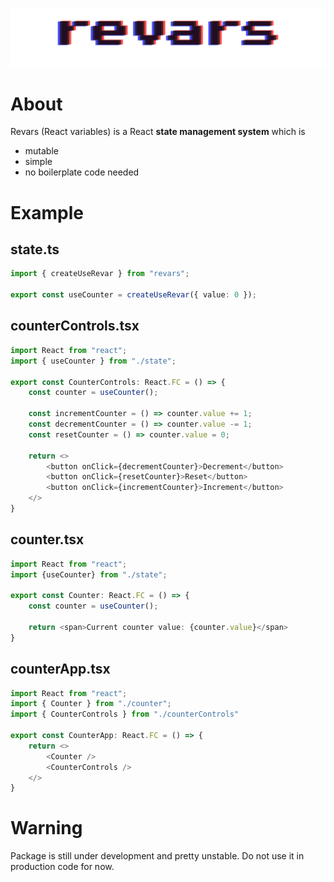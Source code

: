 
![Revars logo](/revars.svg "Logo")

# About

Revars (React variables) is a React **state management system** which is

- mutable
- simple
- no boilerplate code needed

# Example

## state.ts

```ts
import { createUseRevar } from "revars";

export const useCounter = createUseRevar({ value: 0 });
```

## counterControls.tsx

```ts
import React from "react";
import { useCounter } from "./state";

export const CounterControls: React.FC = () => {
    const counter = useCounter();

    const incrementCounter = () => counter.value += 1;
    const decrementCounter = () => counter.value -= 1;
    const resetCounter = () => counter.value = 0;

    return <>
        <button onClick={decrementCounter}>Decrement</button>
        <button onClick={resetCounter}>Reset</button>
        <button onClick={incrementCounter}>Increment</button>
    </>
}
```

## counter.tsx

```ts
import React from "react";
import {useCounter} from "./state";

export const Counter: React.FC = () => {
    const counter = useCounter();

    return <span>Current counter value: {counter.value}</span>
}
```

## counterApp.tsx

```ts
import React from "react";
import { Counter } from "./counter";
import { CounterControls } from "./counterControls"

export const CounterApp: React.FC = () => {
    return <>
        <Counter />
        <CounterControls />
    </>
}
```

# Warning

Package is still under development and pretty unstable. Do not use it in production code for now.
